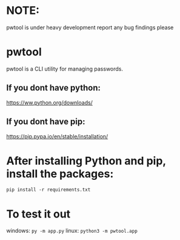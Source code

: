 # NOTE:
pwtool is under heavy development
report any bug findings please

# pwtool 
pwtool is a CLI utility for managing passwords.

## If you dont have python:
https://ww.python.org/downloads/

## If you dont have pip:
https://pip.pypa.io/en/stable/installation/

# After installing Python and pip, install the packages:
`pip install -r requirements.txt`


# To test it out
windows: `py -m app.py`
linux: `python3 -m pwtool.app`
